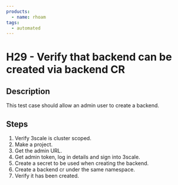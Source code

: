```yaml
---
products:
  - name: rhoam
tags:
  - automated
---
```


# H29 - Verify that backend can be created via backend CR

## Description

This test case should allow an admin user to create a backend.

## Steps

1. Verify 3scale is cluster scoped.
2. Make a project.
3. Get the admin URL.
4. Get admin token, log in details and sign into 3scale.
5. Create a secret to be used when creating the backend.
6. Create a backend cr under the same namespace.
7. Verify it has been created.
